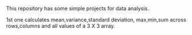 This repository has some simple projects for data analysis.

1st one calculates mean,variance,standard deviation, max,min,sum across rows,columns and all values of a 3 X 3 array.

